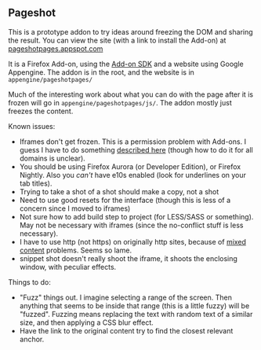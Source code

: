 ## Pageshot

This is a prototype addon to try ideas around freezing the DOM and sharing the result.  You can view the site (with a link to install the Add-on) at [pageshotpages.appspot.com](https://pageshotpages.appspot.com)

It is a Firefox Add-on, using the [Add-on SDK](https://developer.mozilla.org/en-US/Add-ons/SDK) and a website using Google Appengine.  The addon is in the root, and the website is in `appengine/pageshotpages/`

Much of the interesting work about what you can do with the page after it is frozen will go in `appengine/pageshotpages/js/`.  The addon mostly just freezes the content.

Known issues:

- Iframes don't get frozen.  This is a permission problem with Add-ons.  I guess I have to do something [described here](https://developer.mozilla.org/en-US/Add-ons/SDK/Guides/Content_Scripts/Cross_Domain_Content_Scripts) (though how to do it for all domains is unclear).
- You should be using Firefox Aurora (or Developer Edition), or Firefox Nightly.  Also you *can't* have e10s enabled (look for underlines on your tab titles).
- Trying to take a shot of a shot should make a copy, not a shot
- Need to use good resets for the interface (though this is less of a concern since I moved to iframes)
- Not sure how to add build step to project (for LESS/SASS or something).  May not be necessary with iframes (since the no-conflict stuff is less necessary).
- I have to use http (not https) on originally http sites, because of [mixed content](https://developer.mozilla.org/en-US/docs/Security/MixedContent) problems.  Seems so lame.
- snippet shot doesn't really shoot the iframe, it shoots the enclosing window, with peculiar effects.

Things to do:
- "Fuzz" things out.  I imagine selecting a range of the screen.  Then anything that seems to be inside that range (this is a little fuzzy) will be "fuzzed".  Fuzzing means replacing the text with random text of a similar size, and then applying a CSS blur effect.
- Have the link to the original content try to find the closest relevant anchor.

